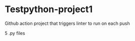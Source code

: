 # Testpython-project1

Github action project that triggers linter to run on each push

5 .py files

